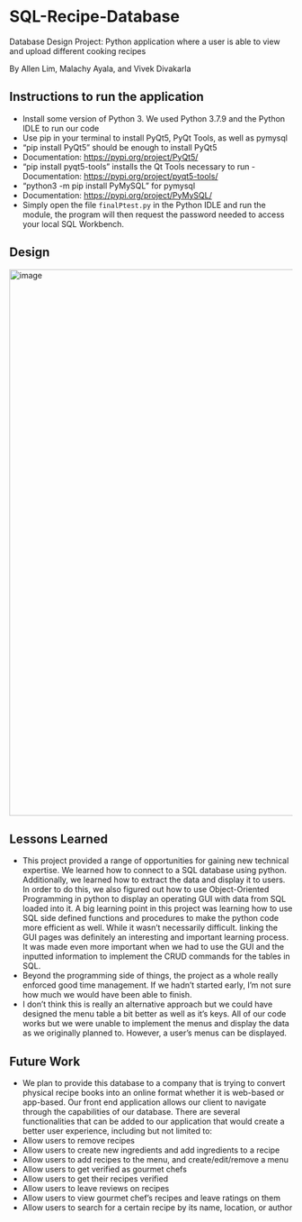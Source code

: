 # SQL-Recipe-Database
Database Design Project: Python application where a user is able to view and upload different cooking recipes

By Allen Lim, Malachy Ayala, and Vivek Divakarla

## Instructions to run the application
- Install some version of Python 3. We used Python 3.7.9 and the Python IDLE to run our code
- Use pip in your terminal to install PyQt5, PyQt Tools, as well as pymysql
- “pip install PyQt5” should be enough to install PyQt5
- Documentation: https://pypi.org/project/PyQt5/
- “pip install pyqt5-tools” installs the Qt Tools necessary to run - Documentation: https://pypi.org/project/pyqt5-tools/
- “python3 -m pip install PyMySQL” for pymysql
- Documentation: https://pypi.org/project/PyMySQL/
- Simply open the file `finalPtest.py` in the Python IDLE and run the module, the program will then request the password needed to access your local SQL Workbench.

## Design
<img width="970" alt="image" src="https://user-images.githubusercontent.com/11672096/235480863-c23061e5-20f3-45a6-aff3-c7476d705bc9.png">

## Lessons Learned
- This project provided a range of opportunities for gaining new technical expertise. We
learned how to connect to a SQL database using python. Additionally, we learned how to extract the data and display it to users. In order to do this, we also figured out how to use Object-Oriented Programming in python to display an operating GUI with data from SQL loaded into it. A big learning point in this project was learning how to use SQL side defined functions and procedures to make the python code more efficient as well. While it wasn’t necessarily difficult. linking the GUI pages was definitely an interesting and important learning process. It was made even more important when we had to use the GUI and the inputted information to implement the CRUD commands for the tables in SQL.
- Beyond the programming side of things, the project as a whole really enforced good time management. If we hadn’t started early, I’m not sure how much we would have been able to finish.
- I don’t think this is really an alternative approach but we could have designed the menu table a bit better as well as it’s keys.
All of our code works but we were unable to implement the menus and display the data as we originally planned to. However, a user’s menus can be displayed.

## Future Work
- We plan to provide this database to a company that is trying to convert physical recipe books into an online format whether it is web-based or app-based. Our front end application allows our client to navigate through the capabilities of our database.
There are several functionalities that can be added to our application that would create a better user experience, including but not limited to:
- Allow users to remove recipes
- Allow users to create new ingredients and add ingredients to a recipe
- Allow users to add recipes to the menu, and create/edit/remove a menu
- Allow users to get verified as gourmet chefs
- Allow users to get their recipes verified
- Allow users to leave reviews on recipes
- Allow users to view gourmet chef’s recipes and leave ratings on them
- Allow users to search for a certain recipe by its name, location, or author
